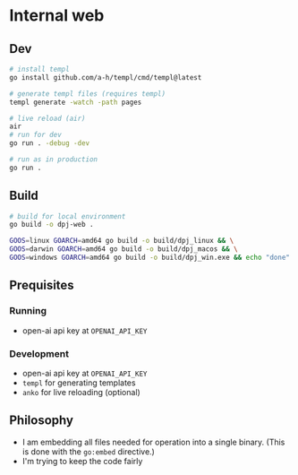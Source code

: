 # Internal web

## Dev



```bash	
# install templ
go install github.com/a-h/templ/cmd/templ@latest

# generate templ files (requires templ)
templ generate -watch -path pages

# live reload (air)
air
# run for dev
go run . -debug -dev

# run as in production
go run .
```

## Build


```bash
# build for local environment
go build -o dpj-web . 
```
```bash
GOOS=linux GOARCH=amd64 go build -o build/dpj_linux && \
GOOS=darwin GOARCH=amd64 go build -o build/dpj_macos && \
GOOS=windows GOARCH=amd64 go build -o build/dpj_win.exe && echo "done"
```


## Prequisites

### Running
- open-ai api key at `OPENAI_API_KEY`

### Development
- open-ai api key at `OPENAI_API_KEY`
- `templ` for generating templates
- `anko` for live reloading (optional)


## Philosophy

- I am embedding all files needed for operation into a single binary. (This is done with the `go:embed` directive.) 
- I'm trying to keep the code fairly 
